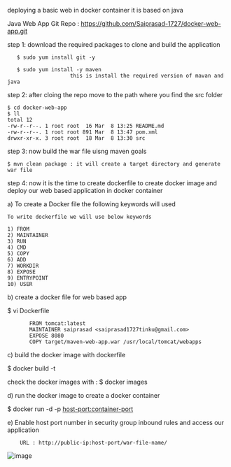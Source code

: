 deploying a basic web in docker container it is based on java

Java Web App Git Repo : https://github.com/Saiprasad-1727/docker-web-app.git

step 1: download the required packages to clone and build the application

       $ sudo yum install git -y
   
       $ sudo yum install -y maven
                        this is install the required version of mavan and java 

step 2: after cloing the repo move to the path where you find the src folder

    $ cd docker-web-app
    $ ll
    total 12
    -rw-r--r--. 1 root root  16 Mar  8 13:25 README.md
    -rw-r--r--. 1 root root 891 Mar  8 13:47 pom.xml
    drwxr-xr-x. 3 root root  18 Mar  8 13:30 src

step 3: now build the war file uisng maven goals

    $ mvn clean package : it will create a target directory and generate war file


step 4: now it is the time to create dockerfile to create docker image and deploy our web based application in docker container

   a) To create a Docker file the following keywords will used

    To write dockerfile we will use below keywords

	1) FROM
	2) MAINTAINER
	3) RUN
	4) CMD
	5) COPY
	6) ADD
	7) WORKDIR
	8) EXPOSE
	9) ENTRYPOINT
	10) USER

b) create a docker file for web based app

   $ vi Dockerfile
            
           FROM tomcat:latest
           MAINTAINER saiprasad <saiprasad1727tinku@gmail.com>
           EXPOSE 8080
           COPY target/maven-web-app.war /usr/local/tomcat/webapps

c) build the docker image with dockerfile

  $ docker build -t <image-name>

  check the docker images with : $ docker images

d) run the docker image to create a docker container 

  $ docker run -d -p <host-port:container-port> <img-name>

e) Enable host port number in security group inbound rules and access our application

		URL : http://public-ip:host-port/war-file-name/


![image](https://github.com/user-attachments/assets/f9959013-bac7-46de-af27-634780b868a2)
